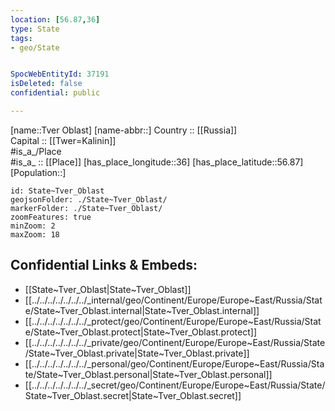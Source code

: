 ```yaml
---
location: [56.87,36] 
type: State
tags:
- geo/State


SpocWebEntityId: 37191
isDeleted: false
confidential: public

---
```

[name::Tver Oblast] 
[name-abbr::] 
Country :: [[Russia]]  
Capital :: [[Twer=Kalinin]]  
#is_a_/Place  
#is_a_ :: [[Place]] 
[has_place_longitude::36] 
[has_place_latitude::56.87] 
[Population::] 



```leaflet
id: State~Tver_Oblast
geojsonFolder: ./State~Tver_Oblast/
markerFolder: ./State~Tver_Oblast/
zoomFeatures: true 
minZoom: 2 
maxZoom: 18
```


## Confidential Links & Embeds: 
- [[State~Tver_Oblast|State~Tver_Oblast]]  
- [[../../../../../../../_internal/geo/Continent/Europe/Europe~East/Russia/State/State~Tver_Oblast.internal|State~Tver_Oblast.internal]] 
- [[../../../../../../../_protect/geo/Continent/Europe/Europe~East/Russia/State/State~Tver_Oblast.protect|State~Tver_Oblast.protect]] 
- [[../../../../../../../_private/geo/Continent/Europe/Europe~East/Russia/State/State~Tver_Oblast.private|State~Tver_Oblast.private]] 
- [[../../../../../../../_personal/geo/Continent/Europe/Europe~East/Russia/State/State~Tver_Oblast.personal|State~Tver_Oblast.personal]] 
- [[../../../../../../../_secret/geo/Continent/Europe/Europe~East/Russia/State/State~Tver_Oblast.secret|State~Tver_Oblast.secret]] 
